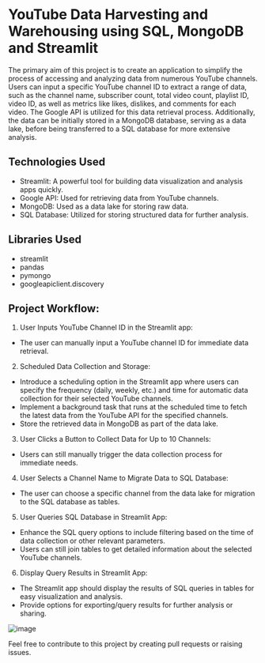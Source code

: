 # YouTube Data Harvesting and Warehousing using SQL, MongoDB and Streamlit
The primary aim of this project is to create an application to simplify the process of accessing and analyzing data from numerous YouTube channels. Users can input a specific YouTube channel ID to extract a range of data, such as the channel name, subscriber count, total video count, playlist ID, video ID, as well as metrics like likes, dislikes, and comments for each video. The Google API is utilized for this data retrieval process. Additionally, the data can be initially stored in a MongoDB database, serving as a data lake, before being transferred to a SQL database for more extensive analysis.
  
## Technologies Used

- Streamlit: A powerful tool for building data visualization and analysis apps quickly.
- Google API: Used for retrieving data from YouTube channels.
- MongoDB: Used as a data lake for storing raw data.
- SQL Database: Utilized for storing structured data for further analysis.

## Libraries Used
- streamlit
- pandas
- pymongo
- googleapiclient.discovery

## Project Workflow:

1.  User Inputs YouTube Channel ID in the Streamlit app:
-	The user can manually input a YouTube channel ID for immediate data retrieval.
2.	Scheduled Data Collection and Storage:
-	Introduce a scheduling option in the Streamlit app where users can specify the frequency (daily, weekly, etc.) and time for automatic data collection for their selected YouTube channels.
-	Implement a background task that runs at the scheduled time to fetch the latest data from the YouTube API for the specified channels.
-	Store the retrieved data in MongoDB as part of the data lake.
3.	User Clicks a Button to Collect Data for Up to 10 Channels:
-	Users can still manually trigger the data collection process for immediate needs.
4.	User Selects a Channel Name to Migrate Data to SQL Database:
-	The user can choose a specific channel from the data lake for migration to the SQL database as tables.
5.	User Queries SQL Database in Streamlit App:
-	Enhance the SQL query options to include filtering based on the time of data collection or other relevant parameters.
-	Users can still join tables to get detailed information about the selected YouTube channels.
6.	Display Query Results in Streamlit App:
-	The Streamlit app should display the results of SQL queries in tables for easy visualization and analysis.
-	Provide options for exporting/query results for further analysis or sharing.

![image](https://github.com/kailagovardhinik/YouTube-Data-Harvesting-and-Warehousing-using-SQL-MongoDB-and-Streamlit/assets/141433548/7dab6bb6-9205-40ee-af17-1821a145da8f)


Feel free to contribute to this project by creating pull requests or raising issues.
